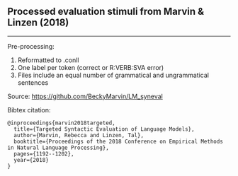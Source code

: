 
## Processed evaluation stimuli from Marvin & Linzen (2018)

---
Pre-processing:

1. Reformatted to .conll
2. One label per token (correct or R:VERB:SVA error)
3. Files include an equal number of grammatical and ungrammatical sentences

Source: https://github.com/BeckyMarvin/LM_syneval

Bibtex citation:

    @inproceedings{marvin2018targeted,
      title={Targeted Syntactic Evaluation of Language Models},
      author={Marvin, Rebecca and Linzen, Tal},
      booktitle={Proceedings of the 2018 Conference on Empirical Methods in Natural Language Processing},
      pages={1192--1202},
      year={2018}
    }
